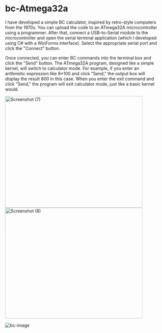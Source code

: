# bc-Atmega32a

I have developed a simple BC calculator, inspired by retro-style computers from the 1970s. You can upload the code to an ATmega32A microcontroller using a programmer. After that, connect a USB-to-Serial module to the microcontroller and open the serial terminal application (which I developed using C# with a WinForms interface). Select the appropriate serial port and click the "Connect" button.

Once connected, you can enter BC commands into the terminal box and click the "Send" button. The ATmega32A program, designed like a simple kernel, will switch to calculator mode. For example, if you enter an arithmetic expression like 8*100 and click "Send," the output box will display the result 800 in this case. When you enter the exit command and click "Send," the program will exit calculator mode, just like a basic kernel would.

<img width="447" height="363" alt="Screenshot (7)" src="https://github.com/user-attachments/assets/c0854e14-92a2-4405-8904-33ae1322b64e" />

<img width="447" height="360" alt="Screenshot (8)" src="https://github.com/user-attachments/assets/af2bfbf8-886b-4b7d-adc8-964976bb757f" />

![bc-image](https://github.com/user-attachments/assets/5cac9d39-290e-4329-9ddd-5ac94e400584)
